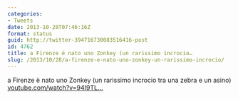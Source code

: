 ```yaml
---
categories:
- Tweets
date: 2013-10-28T07:46:16Z
format: status
guid: http://twitter-394716730083516416-post
id: 4762
title: a Firenze è nato uno Zonkey (un rarissimo incrocio…
slug: /2013/10/28/a-firenze-e-nato-uno-zonkey-un-rarissimo-incrocio/
---
```


a Firenze è nato uno Zonkey (un rarissimo incrocio tra una zebra e un asino) [youtube.com/watch?v=94I9TL…](http://www.youtube.com/watch?v=94I9TLeYWpQ)